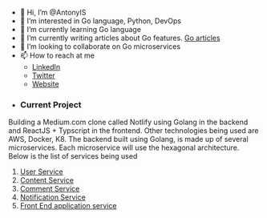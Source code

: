 - 👋 Hi, I’m @AntonyIS
- 👀 I’m interested in Go language, Python, DevOps
- 🌱 I’m currently learning Go language
- 💞️ I’m currently writing articles about Go features. [Go articles](https://www.golinuxcloud.com/author/antonyshikubu)
- 💞️ I’m looking to collaborate on Go microservices
- 📫 How to reach at me
    * [LinkedIn](https://www.linkedin.com/in/antony-injila-30a53410b)
    * [Twitter](https://twitter.com/injila_antony)
    * [Website](https://main.d3heso5i1vld9v.amplifyapp.com)
- ### Current Project
Building  a Medium.com clone called Notlify using Golang in the backend and ReactJS + Typscript in the frontend. Other technologies being used are AWS, Docker, K8.
The backend built using Golang, is made up of several microservices. Each microservice will use the hexagonal architecture. Below is the list of services being used
1. [User Service](https://github.com/AntonyIS/notlify-user-svc)
2. [Content Service](https://github.com/AntonyIS/notlify-user-svc)
3. [Comment Service](https://github.com/AntonyIS/notlify-user-svc)
4. [Notification Service](https://github.com/AntonyIS/notlify-user-svc)
4. [Front End application service](https://github.com/AntonyIS/notlify-user-svc)
<!---
AntonyIS/AntonyIS is a ✨ special ✨ repository because its `README.md` (this file) appears on your GitHub profile.
You can click the Preview link to take a look at your changes.
--->
